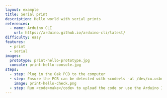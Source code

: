 ```yaml
---
layout: example
title: Serial print
description: Hello world with serial prints
references:
  - name: Arduino CLI
    url: https://arduino.github.io/arduino-cli/latest/
difficulty: easy
features:
  - print
  - serial
images:
  prototype: print-hello-prototype.jpg
  console: print-hello-console.jpg
steps:
  - step: Plug in the Oak PCB to the computer
  - step: Ensure the PCB can be detected with <code>ls -al /dev/cu.usbmodem</code> and <code>arduino-cli board list</code>
    image: print-hello-check.png
  - step: Run <code>make</code> to upload the code or use the Arduino IDE.
---
```

